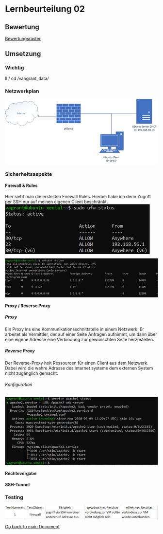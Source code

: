 # Lernbeurteilung 02

## Bewertung
[Bewertungsraster](https://bscw.tbz.ch/bscw/bscw.cgi/31406128?op=preview&back_url=23235391%3fclient_size%3d439x412)

## Umsetzung
### Wichtig
ll /
cd /vangrant_data/

### Netzwerkplan
<img align="center" width="" height="" src="./img/../../img/Netzplan1.jpg" alt="Netzplan">

### Sicherheitsaspekte

#### Firewall & Rules
Hier sieht man die erstellten Firewall Rules. Hierbei habe ich denn Zugriff per SSH nur auf meinen eigenen Client beschränkt.
<img align="center" width="" height="" src="./img/../../img/ufw_rules.PNG" alt="Firewall Rules">

<img align="center" width="" height="" src="./img/../../img/ufw_standard.PNG" alt="Firewall Rules">

#### Proxy / Reverse Proxy

##### Proxy
Ein Proxy ins eine Kommunikationsschnittstelle in einem Netzwerk. Er arbeitet als Vermittler, der auf einer Seite Anfragen aufnimmt, um dann über eine eigene Adresse eine Verbindung zur gewünschten Seite herzustellen.

##### Reverse Proxy
Der Reverse-Proxy holt Ressourcen für einen Client aus dem Netzwerk. Dabei wird die wahre Adresse des internet systems dem externen System nicht zugänglich gemacht.

###### Konfiguration 
<img align="center" width="" height="" src="./img/../../img/apache2_status.PNG" alt="apache2_status">

#### Rechtevergabe

#### SSH-Tunnel

### Testing
<img align="center" width="" height="" src="./img/../../img/testprot.PNG" alt="Testprotokol">

[Go back to main Document](https://github.com/Daddey69/Modul_300/blob/master/README.md)
